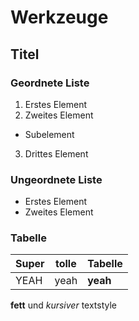 # Werkzeuge

## Titel

### Geordnete Liste
1. Erstes Element
2. Zweites Element
  * Subelement
3. Drittes Element

### Ungeordnete Liste
* Erstes Element
* Zweites Element

### Tabelle
|Super|tolle|Tabelle|
|---|:---:|:---|
|YEAH|yeah|**yeah**|



**fett** und *kursiver* textstyle
